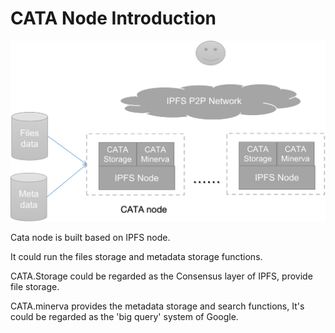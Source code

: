 # CATA Node Introduction

![](../.gitbook/assets/cata-node.png)

Cata node is built based on IPFS node.

It could run the files storage and metadata storage functions.

CATA.Storage could be regarded as the Consensus layer of IPFS, provide file storage.

CATA.minerva provides the metadata storage and search functions, It's could be regarded as the 'big query' system of Google.
